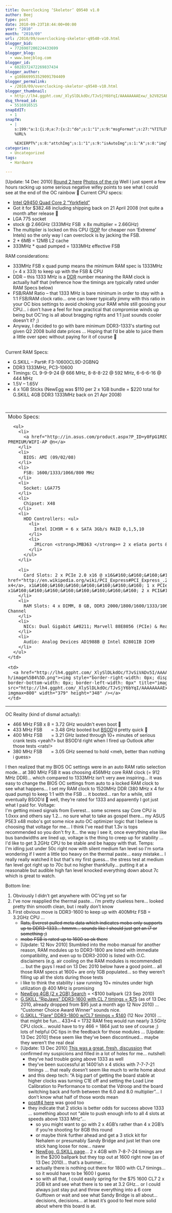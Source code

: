 ```yaml
---
title: Overclocking ‘Skeletor’ Q9540 v1.0
author: Beej
type: post
date: 2010-09-23T18:44:00+00:00
year: "2010"
month: "2010/09"
url: /2010/09/overclocking-skeletor-q9540-v10.html
blogger_bid:
  - 7726907200224433699
blogger_blog:
  - www.beejblog.com
blogger_id:
  - 6028372472269837434
blogger_author:
  - g108669953529091704409
blogger_permalink:
  - /2010/09/overclocking-skeletor-q9540-v10.html
blogger_thumbnail:
  - http://lh4.ggpht.com/_XlySlDLkdOc/TJvSjY6bYqI/AAAAAAAAExw/_b2V82SAEZA/image_thumb%5B2%5D.png?imgmax=800
dsq_thread_id:
  - 5516916515
snapEdIT:
  - 1
snapTW:
  - |
    s:199:"a:1:{i:0;a:7:{s:2:"do";s:1:"1";s:9:"msgFormat";s:27:"%TITLE%
    %URL%
    
    %EXCERPT%";s:8:"attchImg";s:1:"1";s:9:"isAutoImg";s:1:"A";s:8:"imgToUse";s:0:"";s:9:"isAutoURL";s:1:"A";s:8:"urlToUse";s:0:"";}}";
categories:
  - Uncategorized
tags:
  - Hardware

---
```

[Update: 14 Dec 2010] <a href="/2010/12/overclocking-skeletor-q9450-round-2.html" target="_blank">Round 2 here</a> <a href="/2009/10/open-air-pc.html" target="_blank">Photos of the rig</a> Well I just spent a few hours racking up some serious negative wifey points to see what I could see at the end of the OC rainbow 🙂 Current CPU specs: 

  * <a href="http://en.wikipedia.org/wiki/List_of_Intel_Core_2_microprocessors#.22Yorkfield.22_.2845_nm.29" target="_blank">Intel Q9450 Quad Core 2 “Yorkfield”</a> 
  * Got it for $382.48 including shipping back on 21 April 2008 (not quite a month after release 🙂 
  * LGA 775 socket 
  * stock @ 2.66GHz (333MHz FSB&#160; x 8x multiplier = 2.66GHz) 
  * The multiplier is locked on this CPU (<a href="http://en.wikipedia.org/wiki/Standard_operating_procedure" target="_blank">SOP</a> for cheaper non ‘Extreme’ Intels) so the only way I can overclock is by jacking the FSB. 
  * 2 * 6MB = 12MB L2 cache 
  * 333MHz * quad pumped = 1333MHz effective FSB 



<div>
  RAM considerations:
</div>

  * 333MHz FSB x quad pump means the minimum RAM spec is 1333MHz (= 4 x 333) to keep up with the FSB & CPU 
  * DDR &#8211; this 1333 MHz is a <a href="http://en.wikipedia.org/wiki/Double_data_rate" target="_blank">DDR</a> number meaning the RAM clock is actually half that (reference how the timings are typically rated under RAM Specs below) 
  * FSB/RAM Ratio &#8211; that 1333 MHz is bare minimum in order to stay with a 1:1 FSB/RAM clock ratio… one can lower typically jimmy with this ratio in your OC bios settings to avoid choking your RAM while still goosing your CPU… i don’t have a feel for how practical that compromise winds up being but OC’ing is all about bragging rights and 1:1 just sounds cooler doesn’t it? ;) 
  * Anyway, I decided to go with bare minimum DDR3-1333's starting out given Q2 2008 build date prices ... Hoping that I’d be able to juice them a little over spec without paying for it of course 🙂 

<div>
  &#160;
</div>

<div>
  Current RAM Specs:
</div>

  * G.SKILL &#8211; Part#: F3-10600CL9D-2GBNQ 
  * DDR3 1333MHz, PC3-10600 
  * Timings: CL 9-9-9-24 @ 666 MHz, 8-8-8-22 @ 592 MHz, 6-6-6-16 @ 444 MHz 
  * 1.5V – 1.65V 
  * 4 x 1GB Sticks (NewEgg was $110 per 2 x 1GB bundle = $220 total for G.SKILL 4GB DDR3 1333MHz back on 21 Apr 2008) 

<div>
  &#160;
</div>

<table>
  <tr>
    <td valign="top">
      <div>
        Mobo Specs:
      </div>
      
      <ul>
        <li>
          <a href="http://in.asus.com/product.aspx?P_ID=y0FpG1REOUaqwk2E" target="_blank">ASUS P5E3 PREMIUM/WIFI-AP @n</a>
        </li>
        <li>
          BIOS: AMI (09/02/08)
        </li>
        <li>
          FSB: 1600/1333/1066/800 MHz
        </li>
        <li>
          Socket: LGA775
        </li>
        <li>
          Chipset: X48
        </li>
        <li>
          HDD Controllers: <ul>
            <li>
              Intel ICH9R = 6 x SATA 3Gb/s RAID 0,1,5,10
            </li>
            <li>
              JMicron <strong>JMB363 </strong>= 2 x eSata ports & 1 PATA/IDE legacy port
            </li>
          </ul>
        </li>
        
        <li>
          Card Slots: 2 x PCIe 2.0 x16 @ x16&#160;&#160;&#160;&#160;&#160;&#160;&#160; 1 x PCIe 1.0 <a href="http://en.wikipedia.org/wiki/PCI_Express#PCI_Express_.28standard.29" target="_blank">x16 @ x4</a>, x1&#160;&#160;&#160;&#160;&#160;&#160;&#160; 1 x PCIe x1&#160;&#160;&#160;&#160;&#160;&#160;&#160;&#160; 2 x PCI&#160;
        </li>
        <li>
          RAM Slots: 4 x DIMM, 8 GB, DDR3 2000/1800/1600/1333/1066/800 Non-ECC, Un-buffered, Dual Channel
        </li>
        <li>
          NICs: Dual Gigabit &#8211; Marvell 88E8056 (PCIe) & Realtek RTL8110SC (PCI)
        </li>
        <li>
          Audio: Analog Devices AD1988B @ Intel 82801IB ICH9
        </li>
      </ul>
    </td>
    
    <td>
      <a href="http://lh4.ggpht.com/_XlySlDLkdOc/TJvSiVADv5I/AAAAAAAAExs/QZ1wfrcN29g/s1600-h/image%5B4%5D.png"><img style="border-right-width: 0px; display: inline; border-top-width: 0px; border-bottom-width: 0px; border-left-width: 0px" title="image" border="0" alt="image" src="http://lh4.ggpht.com/_XlySlDLkdOc/TJvSjY6bYqI/AAAAAAAAExw/_b2V82SAEZA/image_thumb%5B2%5D.png?imgmax=800" width="379" height="348" /></a>
    </td>
  </tr>
</table>



<div>
  OC Reality (kind of dismal actually):
</div>

  * 466 MHz FSB x 8 = 3.72 GHz wouldn't even boot 🙂 
  * 433 MHz FSB&#160;&#160;&#160;&#160;&#160;&#160; = 3.48 GHz booted but <a href="http://en.wikipedia.org/wiki/Bsod" target="_blank">BSOD</a>’d pretty quick 🙂 
  * 400 MHz FSB&#160;&#160;&#160;&#160;&#160;&#160; = 3.21 GHz lasted through 10+ minutes of serious crank tests <yeah?> but BSOD’d right when I fired up Outlook after those tests <rats!> 
  * 380 MHz FSB&#160;&#160;&#160;&#160;&#160;&#160; = 3.05 GHz seemed to hold <meh, better than nothing i guess> 

I then realized that my BIOS OC settings were in an auto RAM ratio selection mode… at 380 MHz FSB it was choosing 456MHz core RAM clock (= 912 MHz DDR)… which compared to 1333MHz isn’t very awe inspiring… it was easy to change the BIOS OC settings from auto to a locked RAM clock to see what happens… I set my RAM clock to 1520MHz DDR (380 MHz x 4 for quad pump) to keep 1:1 with the FSB … it booted… ran for a while, still eventually BSOD’d 🙁 well, they’re rated for 1333 and apparently I got just what I paid for. Voltage:   
I'm getting mixed signals from Everest... some screens say Core CPU is 1.0xxx and others say 1.2... no sure what to take as gospel there... my ASUS P5E3 x48 mobo's got some nice auto OC optimizer logic that I believe is choosing that voltage for me... I think I've read that 1.3v is tops recommended so you don't fry it... the way I see it, once everything else like bus bandwidths are lined up, voltage is the thing to creep up for stability ... I'd like to get 3.2GHz CPU to be stable and be happy with that. Temps:   
I'm idling just under 50c right now with silent medium fan level so I'm sorta wondering if I went a little too heavy on the thermal paste... easy mistake... I really really watched it but that's my first guess... the stress test at medium fan level got right up to 70c but no higher thankfully... putting it at a reasonable but audible high fan level knocked everything down about 7c which is great to watch.

<div>
  Bottom line:
</div>

  1. Obviously I didn’t get anywhere with OC'ing yet so far 
  2. I’ve now reapplied the thermal paste… i’m pretty clueless here… looked pretty thin smooth clean, but i really don’t know 
  3. First obvious move is DDR3-1600 to keep up with 400MHz FSB = 3.2GHz CPU …&#160; 
      * <strike>Rats, Everest pulled meta data which indicates mobo only supports up to DDR3-1333… hmmm… sounds like I should just get an i7 or something ;) </strike>
      * <strike>mobo FSB is rated up to 1600 so ok there</strike> 
      * [Update: 12 Nov 2010] Stumbled into the mobo manual <duh> for another reason, RAM modules up to DDR3-1800 are listed with immediate compatibility, and even up to DDR3-2000 is listed with O.C. disclaimers (e.g. air cooling on the RAM modules is recommended) … but the guys I read on 13 Dec 2010 below have a good point… all those RAM specs at 1600+ are only 1GB populated… so they weren’t filling up all the slots during those tests 
      * i like to think the stability i saw running 10+ minutes under high utilization @ 400 MHz is promising 
      * <a href="http://www.newegg.com/Product/ProductList.aspx?Submit=ENE&IsNodeId=1&Description=4GB%20DDR3-1600&bop=And&Order=PRICE&PageSize=20" target="_blank">NewEgg 4GB (2 x 2GB) Search</a> = <$100 ballpark (23 Sep 2010) 
      * <a href="http://www.newegg.com/Product/Product.aspx?Item=N82E16820231303&cm_re=4GB_DDR3-1600-_-20-231-303-_-Product" target="_blank">G.SKILL “RipJaws” DDR3-1600 with CL 7 timings = $75</a> (as of 13 Dec 2010, already dropped from $95 just a month ago 12 Nov 2010) … “Customer Choice Award Winner” sounds nice. 
      * <a href="http://www.newegg.com/Product/Product.aspx?Item=N82E16820231367&cm_re=ddr3_1800_4gb-_-20-231-367-_-Product" target="_blank">G.SKILL “Flare” DDR3-1800 w/CL7 timings = $140</a> (12 Nov 2010) … that might be fun… 433&#215;4 = 1732 RAM freq would run nearly 3.5GHz CPU clock… would have to try 466 = 1864 just to see of course ;)&#160; lots of helpful OC tips in the feedback for those modules … [Update: 13 Dec 2010] these seem like they’ve been discontinued… maybe they weren’t the real deal 
      * [Update: 13 Dec 2010] <a href="http://vip.asus.com/forum/view.aspx?id=20101006051940172&board_id=1&model=P5E3+Premium%2fWiFi-AP%40n&page=1&SLanguage=en-us" target="_blank">This was a great, fresh, discussion</a> that confirmed my suspicions and filled in a lot of holes for me… nutshell: 
          * they’ve had trouble going above 1333 as well 
          * they’ve been successful at 1400’ish x 4 sticks with 7-7-7-21 timings … that really doesn’t seem like much to write home about 
          * and this deep tech: “A big part of getting the board stable at higher clocks was turning C1E off and setting the Load Line Calibration to Performance to combat the Vdroop and the board switching back and forth between the 6.0 and 8.0 multiplier”… I don’t know what half of those words mean 
          * <a href="http://vip.asus.com/forum/view.aspx?id=20101207082440090&board_id=1&model=P5E3+Premium%2fWiFi-AP%40n&page=1&SLanguage=en-us" target="_blank">post#4 here</a> was good too 
          * they indicate that 2 sticks is better odds for success above 1333 … something about not “able to push enough info to all 4 slots at speeds above 1333 MHz”… 
              * so you might want to go with 2 x 4GB’s rather than 4 x 2GB’s if you’re shooting for 8GB this round 
              * or maybe think further ahead and get a 3 stick kit for Nehalem or presumably Sandy Bridge and just let than one stick hang loose for now… naww 
              * <a href="http://www.newegg.com/Product/ProductList.aspx?Submit=ENE&N=100006519%2050008476%2040000147%20600006069%20600006156&IsNodeId=1&name=7" target="_blank">NewEgg, G.SKILL page</a>… 2 x 4GB with 7-8-7-24 timings are in the $200 ballpark but they top out at 1600 right now (as of 13 Dec 2010)… that’s a bummer… 
              * actually there is nothing out there for 1800 with CL7 timings… so it would have to be 1600 I guess 
              * so with all that, I could easily spring for the $75 1600 CL7 2 x 2GB kit and see what there is to see at 3.2 GHz… or I could always just stay put and throw everything into a 6 core Gulftown or wait and see what Sandy Bridge is all about… decisions, decisions… at least it’s good to feel more solid about where this board is at.